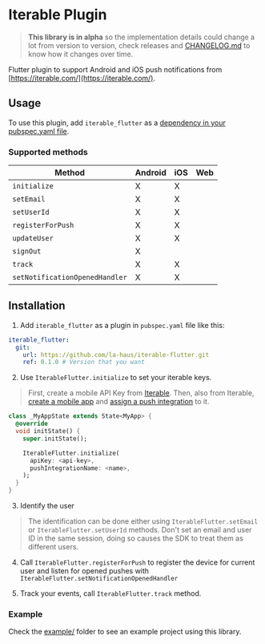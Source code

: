 # Iterable Plugin
> **This library is in alpha** so the implementation details could change a lot from version to version, 
> check releases and [CHANGELOG.md](CHANGELOG.md) to know how it changes over time.

Flutter plugin to support Android and iOS push notifications from [https://iterable.com/](https://iterable.com/).

## Usage
To use this plugin, add `iterable_flutter` as a [dependency in your pubspec.yaml file](https://flutter.io/platform-plugins/).

### Supported methods
| Method | Android | iOS | Web |
|---|---|---|---|
| `initialize` | X | X | |
| `setEmail` | X | X | |
| `setUserId` | X | X | |
| `registerForPush` | X | X | |
| `updateUser` | X | X | |
| `signOut` | X | | |
| `track` | X | X | |
| `setNotificationOpenedHandler` | X | X | |

## Installation
1. Add `iterable_flutter` as a plugin in `pubspec.yaml` file like this:
```yaml
iterable_flutter:
  git:
    url: https://github.com/la-haus/iterable-flutter.git
    ref: 0.1.0 # Version that you want
```

2. Use `IterableFlutter.initialize` to set your iterable keys.
> First, create a mobile API Key from [Iterable](https://support.iterable.com/hc/en-us/articles/360043464871#creating-api-keys). 
> Then, also from Iterable, [create a mobile app](https://support.iterable.com/hc/en-us/articles/115000331943#_2-create-a-mobile-app-in-iterable) and [assign a push integration](https://support.iterable.com/hc/en-us/articles/115000331943#_3-assign-a-push-integration-to-the-mobile-app)
to it.
```dart
class _MyAppState extends State<MyApp> {
  @override
  void initState() {
    super.initState();

    IterableFlutter.initialize(
      apiKey: <api-key>,
      pushIntegrationName: <name>,
    );
  }
}
```

3. Identify the user
> The identification can be done either using `IterableFlutter.setEmail` or `IterableFlutter.setUserId` methods. 
> Don't set an email and user ID in the same session, doing so causes the SDK to treat them as different users.

4. Call `IterableFlutter.registerForPush` to register the device for current user and listen for opened pushes with `IterableFlutter.setNotificationOpenedHandler`

5. Track your events, call `IterableFlutter.track` method.

### Example
Check the [example/](example/) folder to see an example project using this library.

